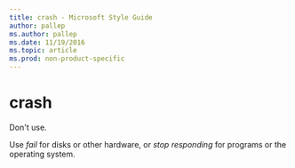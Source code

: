 ```yaml
---
title: crash - Microsoft Style Guide
author: pallep
ms.author: pallep
ms.date: 11/19/2016
ms.topic: article
ms.prod: non-product-specific
---
```


# crash

Don't use.

Use *fail* for disks or other hardware, or *stop responding* for programs or the operating system. 
